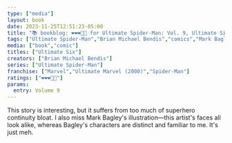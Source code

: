 ```yaml
---
type: ["media"]
layout: book
date: 2023-11-25T12:51:23-05:00
title: "📚 bookblog: ❤️❤️❤️🖤🖤 for Ultimate Spider-Man: Vol. 9, Ultimate Six, by Brian Michael Bendis"
tags: ["Ultimate Spider-Man","Brian Michael Bendis","comics","Mark Bagley"]
media: ["book","comic"]
titles: ["Ultimate Six"]
creators: ["Brian Michael Bendis"]
series: ["Ultimate Spider-Man"]
franchise: ["Marvel","Ultimate Marvel (2000)","Spider-Man"]
ratings: ["❤️❤️❤️🖤🖤"]
params:
  entry: Volume 9
---
```


This story is interesting, but it suffers from too much of superhero continuity bloat. I also miss Mark Bagley's illustration—this artist's faces all look alike, whereas Bagley's characters are distinct and familiar to me. It's just meh.

